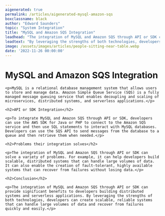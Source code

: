 ```yaml
---
aigenerated: true
permalink: /articles/aigenerated-mysql-amazon-sqs
boxclassname: black
author: "Edward Saunders"
topic: "System Integration"
title: "MySQL and Amazon SQS Integration"
leadhead: "The integration of MySQL and Amazon SQS through API or SDK can provide significant benefits to developers building distributed systems and serverless applications"
leadtext: "By leveraging the strengths of both technologies, developers can create scalable, reliable systems that can handle large volumes of data and recover from failures quickly and easily."
image: /assets/images/articles/people-sitting-near-table.webp
date: '2022-11-26 00:00:00'
---
```

<div class="arttext">
	<h1>MySQL and Amazon SQS Integration</h1>

	<p>MySQL is a relational database management system that allows users to store and manage data. Amazon Simple Queue Service (SQS) is a fully managed message queuing service that enables decoupling and scaling of microservices, distributed systems, and serverless applications.</p>

	<h2>API or SDK Integration</h2>

	<p>To integrate MySQL and Amazon SQS through API or SDK, developers can use the AWS SDK for Java or PHP to connect to the Amazon SQS service and then use SQL statements to interact with MySQL databases. Developers can use the SQS API to send messages from the database to a queue and then retrieve them when needed.</p>

	<h2>Problems their integration solves</h2>

	<p>The integration of MySQL and Amazon SQS through API or SDK can solve a variety of problems. For example, it can help developers build scalable, distributed systems that can handle large volumes of data. It can also enable the creation of fault-tolerant, highly available systems that can recover from failures without losing data.</p>

	<h2>Conclusion</h2>

	<p>The integration of MySQL and Amazon SQS through API or SDK can provide significant benefits to developers building distributed systems and serverless applications. By leveraging the strengths of both technologies, developers can create scalable, reliable systems that can handle large volumes of data and recover from failures quickly and easily.</p>

</div>